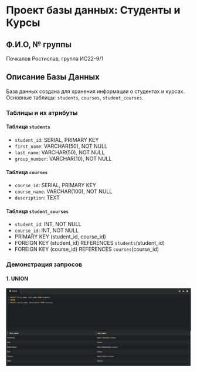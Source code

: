 # Проект базы данных: Студенты и Курсы

## Ф.И.О, № группы
Почкалов Ростислав, группа ИС22-9/1

## Описание Базы Данных
База данных создана для хранения информации о студентах и курсах. Основные таблицы: `students`, `courses`, `student_courses`.

### Таблицы и их атрибуты

#### Таблица `students`
- `student_id`: SERIAL, PRIMARY KEY
- `first_name`: VARCHAR(50), NOT NULL
- `last_name`: VARCHAR(50), NOT NULL
- `group_number`: VARCHAR(10), NOT NULL

#### Таблица `courses`
- `course_id`: SERIAL, PRIMARY KEY
- `course_name`: VARCHAR(100), NOT NULL
- `description`: TEXT

#### Таблица `student_courses`
- `student_id`: INT, NOT NULL
- `course_id`: INT, NOT NULL
- PRIMARY KEY (student_id, course_id)
- FOREIGN KEY (student_id) REFERENCES `students`(student_id)
- FOREIGN KEY (course_id) REFERENCES `courses`(course_id)

### Демонстрация запросов

#### 1. UNION
![](/scrinshots/UNION.jpg)
